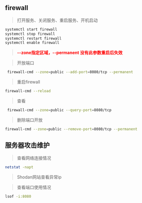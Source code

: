 ## firewall

> 打开服务、关闭服务、重启服务、开机启动

```bash
systemctl start firewall
systemctl stop firewall
systemctl restart firewall
systemctl enable firewall
```

> <span style="font-weight:700;color:red;">--zone指定区域，--permanent 没有此参数重启后失效</span>

> 开放端口

```bash
 firewall-cmd --zone=public --add-port=8080/tcp --permanent
```

> 重启firewall

```bash
firewall-cmd --reload  
```

>查看

```bash
 firewall-cmd --zone=public --query-port=8080/tcp
```

>删除端口开放

```bash
firewall-cmd --zone=public --remove-port=8080/tcp --permanent
```



## 服务器攻击维护

> 查看网络连接情况

```bash
netstat -napt
```

> Shodan网站查看异常ip

> 查看端口使用情况

```bash
lsof -i:8080
```

